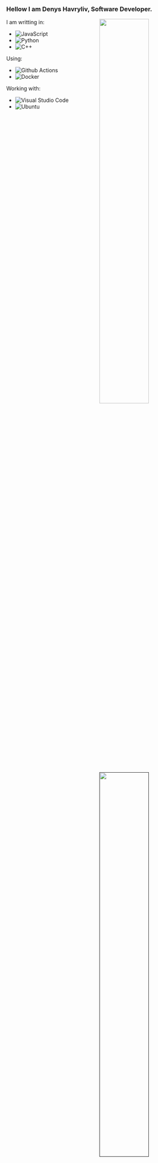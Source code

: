 ### Hellow I am Denys Havryliv, Software Developer.

[<img align="right" width="51%" src="https://github-readme-stats.vercel.app/api?username=HavrylivDenys&show_icons=true&icon_color=CE1D2D&text_color=718096&bg_color=ffffff&hide_title=true" />](https://metrics.lecoq.io/imp2002?template=classic)

I am writting in:
* ![JavaScript](https://img.shields.io/badge/JavaScript-F7DF1E?style=for-the-badge&logo=javascript&logoColor=black)
* ![Python](https://img.shields.io/badge/Python-14354C?style=for-the-badge&logo=python&logoColor=white)
* ![C++](http://img.shields.io/badge/-C++-FF7F50?style=for-the-badge&logo=c%2B%2B&logoColor=ffc0cb)

[<img align="right" width="51%" src="https://github-readme-stats.vercel.app/api/top-langs/?username=HavrylivDenys&layout=compact" />]()

Using:
* ![Github Actions](http://img.shields.io/badge/-Github%20Actions-2088FF?style=for-the-badge&logo=github-actions&logoColor=ffffff)
* ![Docker](https://img.shields.io/badge/-Docker-2C2255?style=for-the-badge&logo=docker)


Working with:
* ![Visual Studio Code](https://img.shields.io/badge/Visual%20Studio%20Code-0078d7.svg?style=for-the-badge&logo=visual-studio-code&logoColor=white)
* ![Ubuntu](https://img.shields.io/badge/Ubuntu-E95420?style=for-the-badge&logo=ubuntu&logoColor=white)



